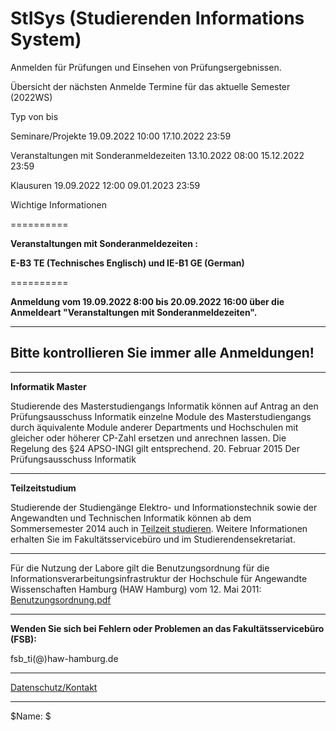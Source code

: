 StISys (Studierenden Informations System)
==========

Anmelden für Prüfungen und Einsehen von Prüfungsergebnissen.

 Übersicht der nächsten Anmelde Termine für das aktuelle Semester (2022WS)

Typ von bis

Seminare/Projekte 19.09.2022 10:00 17.10.2022 23:59

Veranstaltungen mit Sonderanmeldezeiten 13.10.2022 08:00 15.12.2022 23:59

Klausuren 19.09.2022 12:00 09.01.2023 23:59

 Wichtige Informationen

==========

**Veranstaltungen mit Sonderanmeldezeiten :**

**E-B3 TE (Technisches Englisch) und IE-B1 GE (German)**

==========

**Anmeldung vom 19.09.2022 8:00 bis 20.09.2022 16:00 über die Anmeldeart "Veranstaltungen mit Sonderanmeldezeiten".**

---

**Bitte kontrollieren Sie immer alle Anmeldungen!**
----------

---

**Informatik Master**

Studierende des Masterstudiengangs Informatik können auf Antrag an den Prüfungsausschuss Informatik einzelne Module des Masterstudiengangs durch äquivalente Module anderer Departments und Hochschulen mit gleicher oder höherer CP-Zahl ersetzen und anrechnen lassen. Die Regelung des §24 APSO-INGI gilt entsprechend.
20. Februar 2015
 Der Prüfungsausschuss Informatik

---

**Teilzeitstudium**

Studierende der Studiengänge Elektro- und Informationstechnik sowie der Angewandten und Technischen Informatik können ab dem Sommersemester 2014 auch in [Teilzeit studieren](http://www.haw-hamburg.de/teilzeitstudium.html). Weitere Informationen erhalten Sie im Fakultätsservicebüro und im Studierendensekretariat.

---

 Für die Nutzung der Labore gilt die Benutzungsordnung für die Informationsverarbeitungsinfrastruktur
der Hochschule für Angewandte Wissenschaften Hamburg (HAW Hamburg) vom 12. Mai 2011: [Benutzungsordnung.pdf](https://www.haw-hamburg.de/fileadmin/ITSC/PDF/Benutzerordnung.pdf)

---

**Wenden Sie sich bei Fehlern oder Problemen an das Fakultätsservicebüro (FSB):**

 fsb\_ti(@)haw-hamburg.de

---
[Datenschutz/Kontakt](/datenschutz.html)

---

$Name: $
